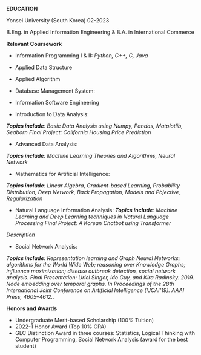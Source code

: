 **EDUCATION**

Yonsei University (South Korea)
02-2023

B.Eng. in Applied Information Engineering & 
B.A. in International Commerce

**Relevant Coursework**

- Information Programming I & II: *Python, C++, C, Java*

- Applied Data Structure

- Applied Algorithm

- Database Management System: 

- Information Software Engineering

- Introduction to Data Analysis:

***Topics include**: Basic Data Analysis using Numpy, Pandas, Matplotlib, Seaborn*
*Final Project: California Housing Price Prediction*

- Advanced Data Analysis:

***Topics include**: Machine Learning Theories and Algorithms, Neural Network*

- Mathematics for Artificial Intelligence:

***Topics include**: Linear Algebra, Gradient-based Learning, Probability Distribution, Deep Network, Back Propagation, Models and Pbjective, Regularization*

- Natural Language Information Analysis:
***Topics include**: Machine Learning and Deep Learning techniques in Natural Language Processing*
*Final Project: A Korean Chatbot using Transformer*

*Description*

- Social Network Analysis:

***Topics include**: Representation learning and Graph Neural Networks; algorithms for the World Wide Web; reasoning over Knowledge Graphs; influence maximization; disease outbreak detection, social network analysis.*
*Final Presentation: Uriel Singer, Ido Guy, and Kira Radinsky. 2019. Node embedding over temporal graphs. In Proceedings of the 28th International Joint Conference on Artificial Intelligence (IJCAI'19). AAAI Press, 4605–4612..*

**Honors and Awards**

- Undergraduate Merit-based Scholarship (100% Tuition)
- 2022-1 Honor Award (Top 10% GPA)
- GLC Distinction Award in three courses: Statistics, Logical Thinking with Computer Programming, Social Network Analysis (award for the best student) 
